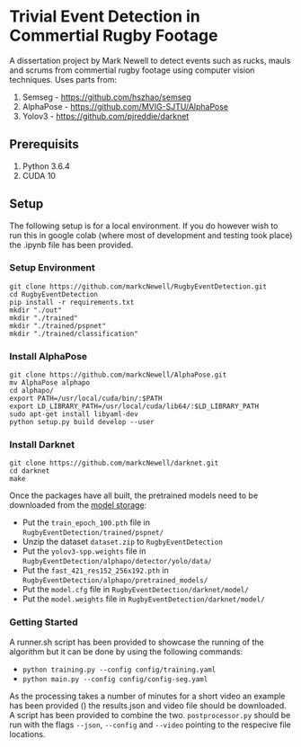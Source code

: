 # Trivial Event Detection in Commertial Rugby Footage #
A dissertation project by Mark Newell to detect events such as rucks, mauls and scrums from commertial rugby footage using computer vision techniques. Uses parts from:
1. Semseg - https://github.com/hszhao/semseg
2. AlphaPose - https://github.com/MVIG-SJTU/AlphaPose
3. Yolov3 - https://github.com/pjreddie/darknet

## Prerequisits ##
1. Python 3.6.4
2. CUDA 10

## Setup ##
The following setup is for a local environment. If you do however wish to run this in google colab (where most of development and testing took place) the .ipynb file has been provided.

### Setup Environment ###
```
git clone https://github.com/markcNewell/RugbyEventDetection.git
cd RugbyEventDetection
pip install -r requirements.txt
mkdir "./out"
mkdir "./trained"
mkdir "./trained/pspnet"
mkdir "./trained/classification"
```

### Install AlphaPose ###
```
git clone https://github.com/markcNewell/AlphaPose.git
mv AlphaPose alphapo
cd alphapo/
export PATH=/usr/local/cuda/bin/:$PATH
export LD_LIBRARY_PATH=/usr/local/cuda/lib64/:$LD_LIBRARY_PATH
sudo apt-get install libyaml-dev
python setup.py build develop --user
```

### Install Darknet ###
```
git clone https://github.com/markcNewell/darknet.git
cd darknet
make
```

   
Once the packages have all built, the pretrained models need to be downloaded from the [model storage](https://drive.google.com/open?id=1UDiy7WQNvZpQAh2sgWgI-o2B9eqiL7pW):
   
* Put the `train_epoch_100.pth` file in `RugbyEventDetection/trained/pspnet/`
* Unzip the dataset `dataset.zip` to `RugbyEventDetection`
* Put the `yolov3-spp.weights` file in `RugbyEventDetection/alphapo/detector/yolo/data/`
* Put the `fast_421_res152_256x192.pth` in `RugbyEventDetection/alphapo/pretrained_models/`
* Put the `model.cfg` file in `RugbyEventDetection/darknet/model/`
* Put the `model.weights` file in `RugbyEventDetection/darknet/model/`


### Getting Started ###
A runner.sh script has been provided to showcase the running of the algorithm but it can be done by using the following commands:
* `python training.py --config config/training.yaml`
* `python main.py --config config/config-seg.yaml`

As the processing takes a number of minutes for a short video an example has been provided () the results.json and video file should be downloaded. A script has been provided to combine the two. `postprocessor.py` should be run with the flags `--json`, `--config` and `--video` pointing to the respecive file locations.
